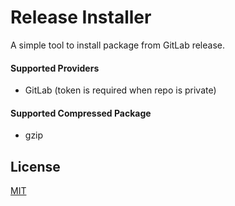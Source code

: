 # Release Installer

A simple tool to install package from GitLab release.

#### Supported Providers

* GitLab (token is required when repo is private)

#### Supported Compressed Package

* gzip

## License

[MIT](LICENSE)
